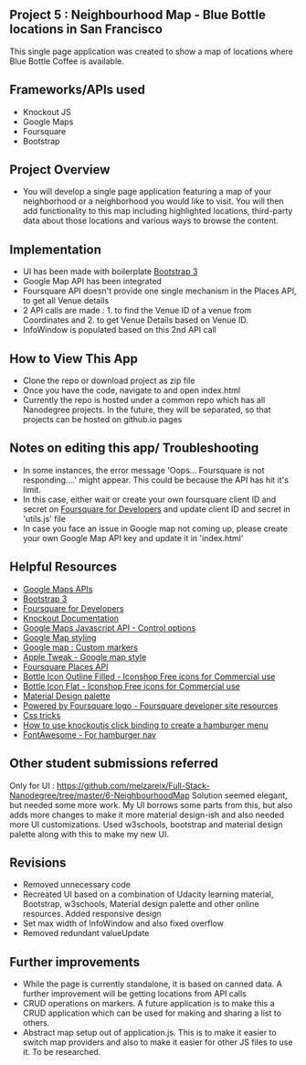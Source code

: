 ## Project 5 : Neighbourhood Map - Blue Bottle locations in San Francisco
This single page application was created to show a map of locations where Blue Bottle Coffee is available.  

## Frameworks/APIs used
* Knockout JS
* Google Maps
* Foursquare
* Bootstrap 

## Project Overview

* You will develop a single page application featuring a map of your neighborhood or a neighborhood you would like to visit. You will then add functionality to this map including highlighted locations, third-party data about those locations and various ways to browse the content.

## Implementation
* UI has been made with boilerplate [Bootstrap 3](https://getbootstrap.com/docs/3.3/)
* Google Map API has been integrated
* Foursquare API doesn't provide one single mechanism in the Places API, to get all Venue details
* 2 API calls are made : 1. to find the Venue ID of a venue from Coordinates and 2. to get Venue Details based on Venue ID. 
* InfoWindow is populated based on this 2nd API call


## How to View This App
* Clone the repo or download project as zip file
* Once you have the code, navigate to and open index.html
* Currently the repo is hosted under a common repo which has all Nanodegree projects. In the future, they will be separated, so that projects can be hosted on github.io pages

## Notes on editing this app/ Troubleshooting
* In some instances, the error message 'Oops... Foursquare is not responding....' might appear. This could be because the API has hit it's limit. 
* In this case, either wait or create your own foursquare client ID and secret on [Foursquare for Developers](https://developer.foursquare.com/) and update client ID and secret in 'utils.js' file
* In case you face an issue in Google map not coming up, please create your own Google Map API key and update it in 'index.html' 


## Helpful Resources
* [Google Maps APIs](https://developers.google.com/maps/)
* [Bootstrap 3](https://getbootstrap.com/docs/3.3/)
* [Foursquare for Developers](https://developer.foursquare.com/)
* [Knockout Documentation](http://knockoutjs.com/documentation/introduction.html)
* [Google Maps Javascript API - Control options](https://developers.google.com/maps/documentation/javascript/examples/control-options)
* [Google Map styling](https://developers.google.com/maps/documentation/javascript/examples/maptype-styled-simple)
* [Google map : Custom markers](https://developers.google.com/maps/documentation/javascript/markers)
* [Apple Tweak - Google map style](https://snazzymaps.com/style/125057/apple-tweak)
* [Foursquare Places API](https://developer.foursquare.com/places-api)
* [Bottle Icon Outline Filled - Iconshop Free icons for Commercial use](https://freeiconshop.com/icon/bottle-icon-outline-filled/)
* [Bottle Icon Flat - Iconshop Free icons for Commercial use](https://freeiconshop.com/icon/bottle-icon-flat/)
* [Material Design palette](https://www.materialpalette.com/blue-grey/light-blue)
* [Powered by Foursquare logo - Foursquare developer site resources](https://foursquare.com/about/logos)
* [Css tricks](https://css-tricks.com/almanac/properties/o/overflow/)
* [How to use knockoutjs click binding to create a hamburger menu](https://stackoverflow.com/questions/39799600/how-to-use-knockoutjs-click-binding-to-create-a-hamburger-menu)
* [FontAwesome - For hamburger nav](https://fontawesome.com/icons/bars?style=solid)

## Other student submissions referred
Only for UI : https://github.com/melzareix/Full-Stack-Nanodegree/tree/master/6-NeighbourhoodMap
Solution seemed elegant, but needed some more work. My UI borrows some parts from this, but also adds more changes to make it more material design-ish and also needed more UI customizations. Used w3schools, bootstrap and material design palette along with this to make my new UI. 

## Revisions
* Removed unnecessary code
* Recreated UI based on a combination of Udacity learning material, Bootstrap, w3schools, Material design palette and other online resources. Added responsive design
* Set max width of InfoWindow and also fixed overflow
* Removed redundant valueUpdate

## Further improvements 
* While the page is currently standalone, it is based on canned data. A further improvement will be getting locations from API calls
* CRUD operations on markers. A future application is to make this a CRUD application which can be used for making and sharing a list to others.
* Abstract map setup out of application.js. This is to make it easier to switch map providers and also to make it easier for other JS files to use it. To be researched. 

